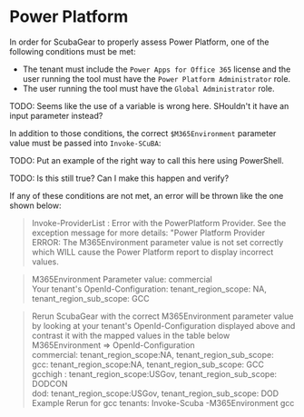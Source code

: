 # Power Platform

In order for ScubaGear to properly assess Power Platform, one of the following conditions must be met:

- The tenant must include the `Power Apps for Office 365` license and the user running the tool must have the `Power Platform Administrator` role.
- The user running the tool must have the `Global Administrator` role.

TODO: Seems like the use of a variable is wrong here.  SHouldn't it have an input parameter instead?

In addition to those conditions, the correct `$M365Environment` parameter value must be passed into `Invoke-SCuBA`:

TODO:  Put an example of the right way to call this here using PowerShell.

TODO: Is this still true?  Can I make this happen and verify? 

If any of these conditions are not met, an error will be thrown like the one shown below:

>Invoke-ProviderList : Error with the PowerPlatform Provider. See the exception message for more details: "Power Platform Provider ERROR: The M365Environment parameter value is not set correctly which WILL cause the Power Platform report to display incorrect values.

> M365Environment Parameter value: commercial  
Your tenant's OpenId-Configuration: tenant_region_scope: NA, tenant_region_sub_scope: GCC   

>Rerun ScubaGear with the correct M365Environment parameter value by looking at your tenant's OpenId-Configuration displayed above and contrast it with the mapped values in the table below  
M365Environment => OpenId-Configuration  
commercial: tenant_region_scope:NA, tenant_region_sub_scope:  
gcc: tenant_region_scope:NA, tenant_region_sub_scope: GCC  
gcchigh : tenant_region_scope:USGov, tenant_region_sub_scope: DODCON  
dod: tenant_region_scope:USGov, tenant_region_sub_scope: DOD  
Example Rerun for gcc tenants: Invoke-Scuba -M365Environment gcc
